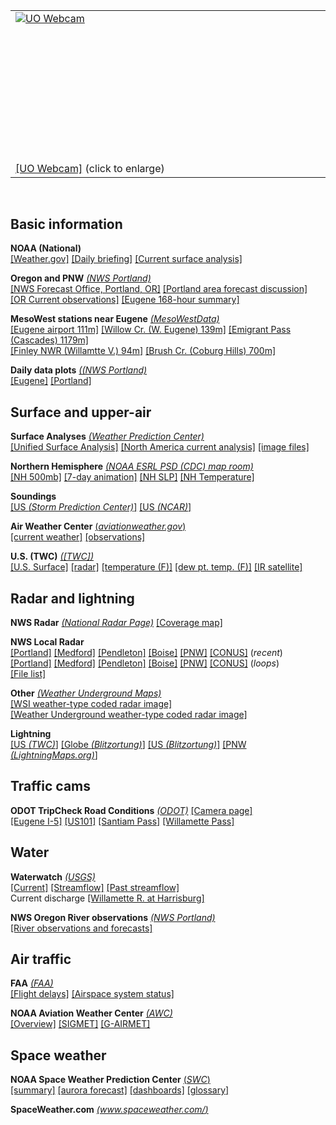<table style="text-align: left; width: 100% height: 240px">
		<tr>
			<td style="vertical-align: top; width="426" height="240" style="border:1px solid black"">
				<a  href="https://wsrv.nl/?url=http://webcam.uoregon.edu/oneshotimage1">
				<img src="http://webcam.uoregon.edu/oneshotimage1" 					alt="UO Webcam" ></a>  
			</td>
		</tr>
		<tr>
			<td style="vertical-align: top; width: 31%">
		        <a href="https://wsrv.nl/?url=http://webcam.uoregon.edu/oneshotimage1">[UO Webcam]</a>
		        (click to enlarge) 
			</td>
		</tr>
</table>
&nbsp;

## Basic information ##
**NOAA (National)**   
[[Weather.gov]](https://www.weather.gov/)
[[Daily briefing]](https://www.weather.gov/briefing/)
[[Current surface analysis]](https://www.wpc.ncep.noaa.gov/html/sfc2.shtml)

**Oregon and PNW**  *[(NWS Portland)](https://www.weather.gov/pqr/)*  
[[NWS Forecast Office, Portland, OR]](https://www.weather.gov/pqr/)
[[Portland area forecast discussion]](http://www.wrh.noaa.gov/total_forecast/getprod.php?prod=XXXAFDPQR&wfo=PQR)  
[[OR Current observations]](https://www.wrh.noaa.gov/pqr/observations.php)
[[Eugene 168-hour summary]](https://www.wrh.noaa.gov/mesowest/timeseries.php?wfo=pqr&sid=KEUG&num=48&raw=0&banner=off)

**MesoWest stations near Eugene** *[(MesoWestData)](http://mesowest.utah.edu/index.html)*  
[[Eugene airport 111m]](http://mesowest.utah.edu/cgi-bin/droman/meso_base.cgi?stn=KEUG&unit=0&time=LOCAL&product=&year1=&month1=&day1=00&hour1=00&hours=&graph=1&past=0)
[[Willow Cr. (W. Eugene) 139m]](http://mesowest.utah.edu/cgi-bin/droman/meso_base.cgi?stn=HBFO3&unit=0&time=LOCAL&product=&year1=&month1=&day1=00&hour1=00&hours=&graph=1&past=0)
[[Emigrant Pass (Cascades) 1179m]](http://mesowest.utah.edu/cgi-bin/droman/meso_base.cgi?stn=EMFO3&unit=0&time=LOCAL&product=&year1=&month1=&day1=00&hour1=00&hours=&graph=1&past=0)  
[[Finley NWR (Willamtte V.) 94m]](http://mesowest.utah.edu/cgi-bin/droman/meso_base.cgi?stn=FNWO3&unit=0&time=LOCAL&product=&year1=&month1=&day1=00&hour1=00&hours=&graph=1&past=0)
[[Brush Cr. (Coburg Hills) 700m]](http://mesowest.utah.edu/cgi-bin/droman/meso_base.cgi?stn=BRUO3&unit=0&time=LOCAL&product=&year1=&month1=&day1=00&hour1=00&hours=&graph=1&past=0)

**Daily data plots** *[((NWS Portland)](https://www.weather.gov/pqr/)*  
[[Eugene]](https://www.wrh.noaa.gov/climate/yeardisp.php?wfo=pqr&stn=KEUG&submit=Yearly+Charts)
[[Portland]](https://www.wrh.noaa.gov/climate/yeardisp.php?wfo=pqr&year=2019&span=Calendar%20Year&stn=KPDX)

## Surface and upper-air ##

**Surface Analyses** [*(Weather Prediction Center)*](https://www.wpc.ncep.noaa.gov/sfc/history/)  
[[Unified Surface Analysis]](https://ocean.weather.gov/unified_analysis.php)
[[North America current analysis]](https://www.wpc.ncep.noaa.gov/sfc/lrgnamsfcwbg.gif)
[[image files]](https://www.wpc.ncep.noaa.gov/sfc/)

**Northern Hemisphere** *[(NOAA ESRL PSD (CDC) map room)](https://www.esrl.noaa.gov/psd/map/)*  
[[NH 500mb]](https://www.esrl.noaa.gov/psd/map/images/fnl/500z_01.fnl.gif)
[[7-day animation]](https://www.esrl.noaa.gov/psd/map/images/fnl/500z_07.fnl.anim.html)
[[NH SLP]](https://www.esrl.noaa.gov/psd/map/images/fnl/mslp_01.fnl.gif)
[[NH Temperature]](https://www.esrl.noaa.gov/psd/map/images/fnl/sfctmp_01.fnl.gif)
 
**Soundings**  
[[US *(Storm Prediction Center)*]](https://www.spc.noaa.gov/exper/soundings/)
[[US *(NCAR)*]](http://weather.rap.ucar.edu/upper/)

**Air Weather Center** [(*aviationweather.gov*)](https://aviationweather.gov/)  
[[current weather]](https://aviationweather.gov/)
[[observations]](https://aviationweather.gov/gfa/#obs)

**U.S. (TWC)** *[([TWC])](https://weather.com/)*  
[[U.S. Surface]](https://dsx.weather.com/util/image/map/WEB_Current_Weather_Map_1280x720.jpg)
[[radar]](https://dsx.weather.com/util/image/map/us_radar_plus_usen_1280x720.jpg)
[[temperature (F)]](https://dsx.weather.com/util/image/map/acttemp_1280x720.jpg)
[[dew pt. temp. (F)]](https://dsx.weather.com/util/image/map/actdew_1280x720.jpg)
[[IR satellite]](https://dsx.weather.com/util/image/map/ussat_1280x720.jpg)

## Radar and lightning ##

**NWS Radar**  *[(National Radar Page)](https://radar.weather.gov/)*
[[Coverage map]](https://www.roc.noaa.gov/WSR88D/Images/WSR-88DCONUSCoverage1000.jpg)  

**NWS Local Radar**  
[[Portland]](https://radar.weather.gov/ridge/standard/KRTX_0.gif)
[[Medford]](https://radar.weather.gov/ridge/standard/KMAX_0.gif)
[[Pendleton]](https://radar.weather.gov/ridge/standard/KPDT_0.gif)
[[Boise]](https://radar.weather.gov/ridge/standard/KCBX_0.gif)
[[PNW]](https://radar.weather.gov/ridge/standard/PACNORTHWEST_0.gif)
[[CONUS]](https://radar.weather.gov/ridge/standard/CONUS-LARGE_0.gif)
(*recent*)  
[[Portland]](https://radar.weather.gov/ridge/standard/KRTX_loop.gif)
[[Medford]](https://radar.weather.gov/ridge/standard/KMAX_loop.gif)
[[Pendleton]](https://radar.weather.gov/ridge/standard/KPDT_loop.gif)
[[Boise]](https://radar.weather.gov/ridge/standard/KCBX_loop.gif)
[[PNW]](https://radar.weather.gov/ridge/standard/PACNORTHWEST_loop.gif)
[[CONUS]](https://radar.weather.gov/ridge/standard/CONUS-LARGE_loop.gif)
(*loops*)  
[[File list]](https://radar.weather.gov/ridge/standard/)


**Other** *[(Weather Underground Maps)](https://www.wunderground.com/maps)*  
[[WSI weather-type coded radar image]](https://s.w-x.co/staticmaps/wu/wxtype/none/usa/animate.png)  
[[Weather Underground weather-type coded radar image]](https://s.w-x.co/staticmaps/wu/wu/wxtype1200_cur/conus/current.png)

**Lightning**  
[[US *(TWC)*]](https://s.w-x.co/staticmaps/DCT_SPECIAL99_1280x720.jpg)
[[Globe *(Blitzortung)*]](http://en.blitzortung.org/live_lightning_maps.php)
[[US *(Blitzortung)*]](http://en.blitzortung.org/live_lightning_maps.php?map=30)
[[PNW *(LightningMaps.org)*]](http://www.lightningmaps.org/?lang=en#m=oss;t=3;s=0;o=0;b=;ts=0;y=44.5983;x=-119.9542;z=7;d=2;dl=2;dc=0;)

## Traffic cams ##

**ODOT TripCheck Road Conditions** *[(ODOT)](https://www.tripcheck.com/Pages/Road-Conditions?curRegion=0&mainNav=RoadConditions)*
[[Camera page]](https://www.tripcheck.com/Pages/Road-Conditions?curRegion=0&mainNav=RoadConditions)  
[[Eugene I-5]](https://tripcheck.com/RoadCams/cams/I-5%20SB%20at%20I-105_pid1612.jpg?rand=1553714107603)
[[US101]](https://tripcheck.com/RoadCams/cams/CapeCove_pid618.jpg?rand=1553714136808)
[[Santiam Pass]](https://tripcheck.com/RoadCams/cams/Santiam%20Pass_pid2728.JPG?rand=1553714236397)
[[Willamette Pass]](https://tripcheck.com/RoadCams/cams/Willamette%20Pass_pid3351.JPG?rand=1553714209804)

## Water ##

**Waterwatch** *[(USGS)](https://waterwatch.usgs.gov)*  
[[Current]](https://waterwatch.usgs.gov)
[[Streamflow]](https://waterwatch.usgs.gov/?id=ww_current)
[[Past streamflow]](https://waterwatch.usgs.gov/index.php?id=ww_past)  
Current discharge [[Willamette R. at Harrisburg]](https://waterdata.usgs.gov/or/nwis/uv?site_no=14166000)  

**NWS Oregon River observations**
*[(NWS Portland)](http://newweb.wrh.noaa.gov/pqr/)*   
[[River observations and forecasts]](https://water.weather.gov/ahps2/index.php?wfo=pqr)

## Air traffic ##

**FAA** *[(FAA)](https://www.faa.gov/)*  
[[Flight delays]](https://www.fly.faa.gov/flyfaa/usmap.jsp)
[[Airspace system status]](https://www.fly.faa.gov/ois/jsp/summary_sys.jsp)

**NOAA Aviation Weather Center** *[(AWC)](https://aviationweather-cprk.ncep.noaa.gov)*  
[[Overview]](https://aviationweather-cprk.ncep.noaa.gov)
[[SIGMET]](https://aviationweather-cprk.ncep.noaa.gov/sigmet)
[[G-AIRMET]](https://aviationweather-cprk.ncep.noaa.gov/gairmet)

## Space weather ##

**NOAA Space Weather Prediction Center** [(*SWC*)](https://www.swpc.noaa.gov/)  
[[summary]](https://www.swpc.noaa.gov/) 
[[aurora forecast]](https://www.swpc.noaa.gov/products/aurora-30-minute-forecast)
[[dashboards]](https://www.swpc.noaa.gov/dashboards)
[[glossary]](https://www.swpc.noaa.gov/content/space-weather-glossary) 

**SpaceWeather.com** [*(www.spaceweather.com/)*](https://www.spaceweather.com/)


